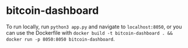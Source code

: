# bitcoin-dashboard

To run locally, run `python3 app.py` and navigate to `localhost:8050`, or you can use the Dockerfile with `docker build -t bitcoin-dashboard . && docker run -p 8050:8050 bitcoin-dashboard`.
